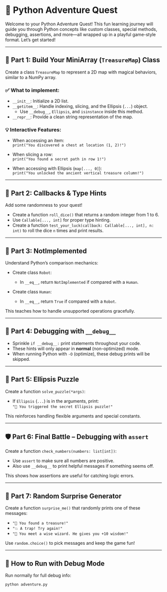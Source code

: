 # 🐍 Python Adventure Quest

Welcome to your Python Adventure Quest! This fun learning journey will guide you through Python concepts like custom classes, special methods, debugging, assertions, and more—all wrapped up in a playful game-style format. Let’s get started!

---

## 🧭 Part 1: Build Your MiniArray (`TreasureMap`) Class

Create a class `TreasureMap` to represent a 2D map with magical behaviors, similar to a NumPy array.

### ✅ What to implement:

- `__init__`: Initialize a 2D list.
- `__getitem__`: Handle indexing, slicing, and the Ellipsis (`...`) object.
  - Use `__debug__`, `Ellipsis`, and `isinstance` inside this method.
- `__repr__`: Provide a clean string representation of the map.

### 💡 Interactive Features:

- When accessing an item:  
  `print("You discovered a chest at location (1, 2)!")`

- When slicing a row:  
  `print("You found a secret path in row 1!")`

- When accessing with Ellipsis (`map[..., 0]`):  
  `print("You unlocked the ancient vertical treasure column!")`

---

## 🎲 Part 2: Callbacks & Type Hints

Add some randomness to your quest!

- Create a function `roll_dice()` that returns a random integer from 1 to 6.
- Use `Callable[..., int]` for proper type hinting.
- Create a function `test_your_luck(callback: Callable[..., int], n: int)` to roll the dice `n` times and print results.

---

## 🤖 Part 3: NotImplemented

Understand Python’s comparison mechanics:

- Create class `Robot`:
  - In `__eq__`, return `NotImplemented` if compared with a `Human`.

- Create class `Human`:
  - In `__eq__`, return `True` if compared with a `Robot`.

This teaches how to handle unsupported operations gracefully.

---

## 🐞 Part 4: Debugging with `__debug__`

- Sprinkle `if __debug__:` print statements throughout your code.
- These hints will only appear in **normal** (non-optimized) mode.
- When running Python with `-O` (optimize), these debug prints will be skipped.

---

## 🧩 Part 5: Ellipsis Puzzle

Create a function `solve_puzzle(*args)`:

- If `Ellipsis` (`...`) is in the arguments, print:  
  `"🧩 You triggered the secret Ellipsis puzzle!"`

This reinforces handling flexible arguments and special constants.

---

## 🛡️ Part 6: Final Battle – Debugging with `assert`

Create a function `check_numbers(numbers: list[int])`:

- Use `assert` to make sure all numbers are positive.
- Also use `__debug__` to print helpful messages if something seems off.

This shows how assertions are useful for catching logic errors.

---

## 🎉 Part 7: Random Surprise Generator

Create a function `surprise_me()` that randomly prints one of these messages:

- `"🎁 You found a treasure!"`
- `"💥 A trap! Try again!"`
- `"🧙 You meet a wise wizard. He gives you +10 wisdom!"`

Use `random.choice()` to pick messages and keep the game fun!

---

## 🚀 How to Run with Debug Mode

Run normally for full debug info:
```bash
python adventure.py
